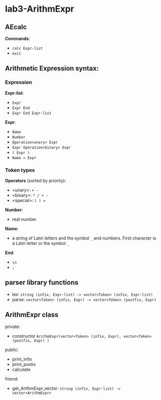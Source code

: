 # lab3-ArithmExpr

## AEcalc

**Commands**:
- `calc Expr-list`
- `exit`

## Arithmetic Expression syntax:

### Expression

**Expr-list**:
- `Expr`
- `Expr End`
- `Expr End Expr-list`

**Expr**:
- `Name`
- `Number`
- `Operation<unary> Expr`
- `Expr Operation<binary> Expr`
- `( Expr )`
- `Name = Expr`

### Token types

**Operators** (sorted by priority):
- \<unary\>: `+ -`
- \<binary\>: `* / + -`
- \<special\>: `( ) =`

**Number**:
- real number

**Name**:
- a string of Latin letters and the symbol `_` and numbers. First character is a Latin letter or the symbol `_`

**End**:
- `\n`
- `;`

## parser library functions

- lex: `string (infix, Expr-list) -> vector<Token> (infix, Expr-list)`
- parse: `vector<Token> (infix, Expr) -> vector<Token> (postfix, Expr)`

## ArithmExpr class

private:
- constructor `ArithmExpr(vector<Token> (infix, Expr), vector<Token> (postfix, Expr) )`

public:
- print_infix
- print_postix
- calculate

friend:
- get_ArithmExpr_vector: `string (infix, Expr-list) -> vector<ArithmExpr>`
